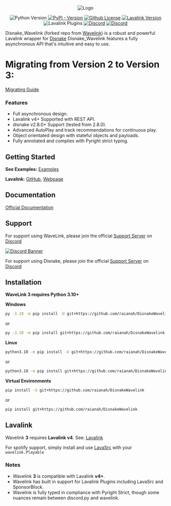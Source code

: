<div align="center">


![Logo](https://raw.githubusercontent.com/PythonistaGuild/Wavelink/master/logo.png)

![Python Version](https://img.shields.io/pypi/pyversions/Wavelink)
[![PyPI - Version](https://img.shields.io/pypi/v/Wavelink)](https://pypi.org/project/wavelink/)
[![Github License](https://img.shields.io/github/license/PythonistaGuild/Wavelink)](LICENSE)
[![Lavalink Version](https://img.shields.io/badge/Lavalink-v4.0%2B-blue?color=%23FB7713)](https://lavalink.dev)
![Lavalink Plugins](https://img.shields.io/badge/Lavalink_Plugins-Native_Support-blue?color=%2373D673)
[![Discord](https://img.shields.io/discord/490948346773635102?logo=discord&logoColor=%23FFF&label=Pythonista&labelColor=%235865F2&color=%232B2D31)](https://discord.gg/RAKc3HF)
[![Discord](https://img.shields.io/discord/490948346773635102?logo=discord&logoColor=%23FFF&label=Disnake&labelColor=%235865F2&color=%232B2D31)](https://discord.gg/gJDbCw8aQy)


</div>


Disnake_Wavelink (forked repo from [Wavelink](https://github.com/PythonistaGuild/Wavelink)) is a robust and powerful Lavalink wrapper for [Disnake](https://discord.gg/gJDbCw8aQy)
Disnake_Wavelink features a fully asynchronous API that's intuitive and easy to use.


# Migrating from Version 2 to Version 3:

[Migrating Guide](https://wavelink.dev/en/latest/migrating.html)


### Features

- Full asynchronous design.
- Lavalink v4+ Supported with REST API.
- disnake v2.8.0+ Support (tested from 2.8.0).
- Advanced AutoPlay and track recommendations for continuous play.
- Object orientated design with stateful objects and payloads.
- Fully annotated and complies with Pyright strict typing.


## Getting Started

**See Examples:** [Examples](https://github.com/PythonistaGuild/Wavelink/tree/main/examples)

**Lavalink:** [GitHub](https://github.com/lavalink-devs/Lavalink/releases), [Webpage](https://lavalink.dev)


## Documentation

[Official Documentation](https://wavelink.dev/en/latest)

## Support

For support using WaveLink, please join the official [Support Server](https://discord.gg/RAKc3HF) on
[Discord](https://discordapp.com)

[![Discord Banner](https://discordapp.com/api/guilds/490948346773635102/widget.png?style=banner2)](https://discord.gg/RAKc3HF)

For support using Disnake, please join the official [Support Server](https://discord.gg/gJDbCw8aQy) on
[Discord](https://discordapp.com)

## Installation

**WaveLink 3 requires Python 3.10+**

**Windows**


```sh
py -3.10 -m pip install -U git+https://github.com/raianah/DisnakeWavelink 
```
or

```sh
py -3.10 -m pip install git+https://github.com/raianah/DisnakeWavelink
```

**Linux**

```sh
python3.10 -m pip install -U git+https://github.com/raianah/DisnakeWavelink
```

or

```sh
python3.10 -m pip install git+https://github.com/raianah/DisnakeWavelink
```

**Virtual Environments**

```sh
pip install -U git+https://github.com/raianah/DisnakeWavelink
```

or

```sh
pip install git+https://github.com/raianah/DisnakeWavelink
```


## Lavalink

Wavelink **3** requires **Lavalink v4**.
See: [Lavalink](https://github.com/lavalink-devs/Lavalink/releases)

For spotify support, simply install and use [LavaSrc](https://github.com/topi314/LavaSrc) with your `wavelink.Playable`


### Notes

- Wavelink **3** is compatible with Lavalink **v4+**.
- Wavelink has built in support for Lavalink Plugins including LavaSrc and SponsorBlock.
- Wavelink is fully typed in compliance with Pyright Strict, though some nuances remain between discord.py and wavelink.

